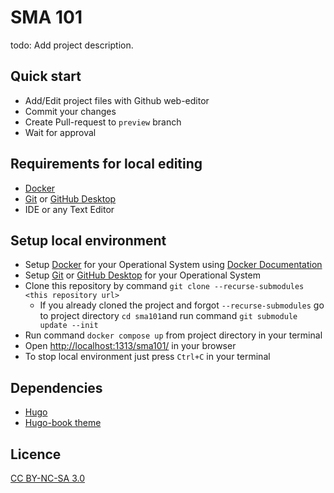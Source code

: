 # SMA 101

todo: Add project description.

## Quick start

- Add/Edit project files with Github web-editor
- Commit your changes
- Create Pull-request to `preview` branch
- Wait for approval


## Requirements for local editing

- [Docker](https://www.docker.com/)
- [Git](https://git-scm.com/) or [GitHub Desktop](https://desktop.github.com/)
- IDE or any Text Editor


## Setup local environment

- Setup [Docker](https://www.docker.com/) for your Operational System using [Docker Documentation](https://docs.docker.com/get-docker/)
- Setup [Git](https://git-scm.com/) or [GitHub Desktop](https://desktop.github.com/) for your Operational System
- Clone this repository by command `git clone --recurse-submodules <this repository url>`
  - If you already cloned the project and forgot `--recurse-submodules` go to project directory `cd sma101`and run command `git submodule update --init`
- Run command `docker compose up` from project directory in your terminal
- Open [http://localhost:1313/sma101/](http://localhost:1313/sma101/) in your browser
- To stop local environment just press `Ctrl+C` in your terminal


## Dependencies

- [Hugo](https://gohugo.io/)
- [Hugo-book theme](https://github.com/alex-shpak/hugo-book)


## Licence

[CC BY-NC-SA 3.0](https://creativecommons.org/licenses/by-nc-sa/3.0/)
